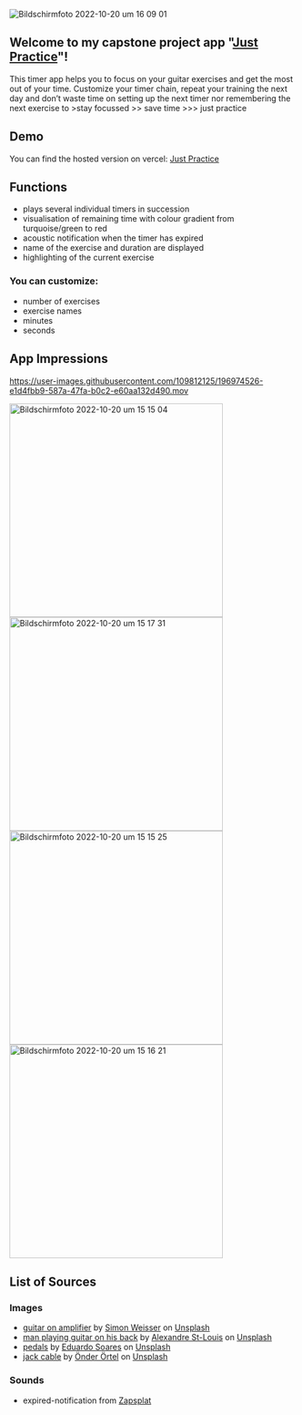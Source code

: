 ![Bildschirmfoto 2022-10-20 um 16 09 01](https://user-images.githubusercontent.com/109812125/196972289-88866241-5c05-406f-a25d-84a1bc6a00f9.png)

## Welcome to my capstone project app "[Just Practice](https://just-practice.vercel.app/)"!

This timer app helps you to focus on your guitar exercises and get the most out of your time.
Customize your timer chain, repeat your training the next day and don’t waste time on setting up the next timer
nor remembering the next exercise to  >stay focussed >> save time >>> just practice

## Demo
You can find the hosted version on vercel: [Just Practice](https://just-practice.vercel.app/)

## Functions
- plays several individual timers in succession
- visualisation of remaining time with colour gradient from turquoise/green to red
- acoustic notification when the timer has expired
- name of the exercise and duration are displayed
- highlighting of the current exercise

### You can customize:
- number of exercises
- exercise names
- minutes
- seconds

## App Impressions


https://user-images.githubusercontent.com/109812125/196974526-e1d4fbb9-587a-47fa-b0c2-e60aa132d490.mov



<img width="375" alt="Bildschirmfoto 2022-10-20 um 15 15 04" src="https://user-images.githubusercontent.com/109812125/196959893-83530d37-bec1-4f7d-8e62-89e49843cd51.png">
<img width="375" alt="Bildschirmfoto 2022-10-20 um 15 17 31" src="https://user-images.githubusercontent.com/109812125/196959973-e13afcce-e03f-47dd-a66e-535da551ff9b.png">

<img width="375" alt="Bildschirmfoto 2022-10-20 um 15 15 25" src="https://user-images.githubusercontent.com/109812125/196960016-2f6fafd0-bb65-45c6-9995-36f9dfb9cb9d.png">
<img width="375" alt="Bildschirmfoto 2022-10-20 um 15 16 21" src="https://user-images.githubusercontent.com/109812125/196960065-dd8abde7-6389-4541-b5fe-112354b1f9e0.png">

## List of Sources

### Images

- [guitar on amplifier](https://unsplash.com/photos/phS37wg8cQg) by [Simon Weisser](https://unsplash.com/@simonweisser) on [Unsplash](https://unsplash.com/?utm_source=unsplash&utm_medium=referral&utm_content=creditCopyText")
- [man playing guitar on his back](https://unsplash.com/photos/IlfpKwRMln0) by [Alexandre St-Louis](https://unsplash.com/@alxstls?utm_source=unsplash&utm_medium=referral&utm_content=creditCopyText") on [Unsplash](https://unsplash.com/?utm_source=unsplash&utm_medium=referral&utm_content=creditCopyText")
- [pedals](https://unsplash.com/photos/rwRGN9Mn-Hw) by [Eduardo Soares](https://unsplash.com/@eduschadesoares) on [Unsplash](https://unsplash.com/?utm_source=unsplash&utm_medium=referral&utm_content=creditCopyText")
- [jack cable](https://unsplash.com/photos/td6dZ9CuIGg) by [Önder Örtel](https://unsplash.com/@onderortel) on [Unsplash](https://unsplash.com/?utm_source=unsplash&utm_medium=referral&utm_content=creditCopyText")

### Sounds

- expired-notification from [Zapsplat](https://www.zapsplat.com/)
